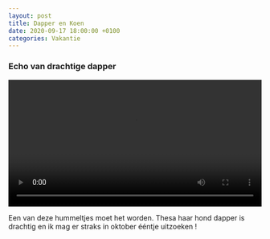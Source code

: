 ```yaml
---
layout: post
title: Dapper en Koen
date: 2020-09-17 18:00:00 +0100
categories: Vakantie
---
```


### Echo van drachtige dapper
 <video style="width:100%" controls>
  <source src="https://prisse.net/echo_dap.mp4">
 ![videotag not supported](https://prisse.net/dapper_alex.png)
</video>

Een van deze hummeltjes moet het worden. Thesa haar hond dapper is drachtig en ik mag er straks in oktober ééntje uitzoeken !

